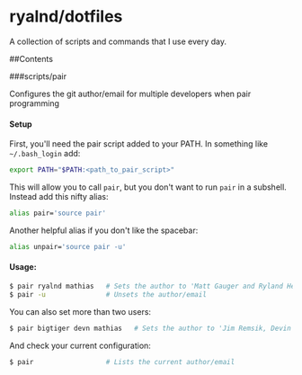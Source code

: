# ryalnd/dotfiles
A collection of scripts and commands that I use every day.

##Contents

###scripts/pair

Configures the git author/email for multiple developers when pair programming

#### Setup
First, you'll need the pair script added to your PATH.  In something like `~/.bash_login` add:
```bash
export PATH="$PATH:<path_to_pair_script>"
```

This will allow you to call `pair`, but you don't want to run `pair` in a subshell.  Instead add this nifty alias:
```bash
alias pair='source pair'
```
Another helpful alias if you don't like the spacebar:
```bash
alias unpair='source pair -u'
```


#### Usage:

```bash
$ pair ryalnd mathias   # Sets the author to 'Matt Gauger and Ryland Herrick'
$ pair -u               # Unsets the author/email
```

You can also set more than two users:

```bash
$ pair bigtiger devn mathias   # Sets the author to 'Jim Remsik, Devin Walters and Matt Gauger'
```

And check your current configuration:

```bash
$ pair                  # Lists the current author/email
```
